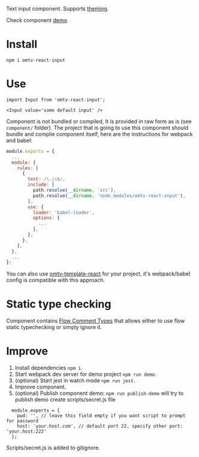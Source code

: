 Text input component.
Supports [theming](https://github.com/omatviiv/omtv-template-react-component#component-theming-approach).

Check component [demo](http://matviiv.com/omtv-react-component).

# Install
```
npm i omtv-react-input
```

# Use
```
import Input from 'omtv-react-input';

<Input value='some default input' />
```

Component is not bundled or compiled, It is provided in raw form as is
(see `component/` folder).
The project that is going to use this component should bundle and
complie component itself, here are the instructions for webpack and babel:
```webpack.config.js
module.exports = {
  ...
  module: {
    rules: [
      {
        test: /\.js$/,
        include: [
          path.resolve(__dirname, 'src'),
          path.resolve(__dirname, 'node_modules/omtv-react-input'),
        ],
        use: {
          loader: 'babel-loader',
          options: {
            ...
          },
        },
      },
    ],
  },
  ...
};
```
You can also use [omtv-template-react](https://github.com/omatviiv/omtv-template-react)
for your project, it's webpack/babel config is compatible with this approach.

# Static type checking
Component contains [Flow Comment Types](https://flow.org/en/docs/types/comments/)
that allows either to use flow static typechecking or simply ignore it.

# Improve
1. Install dependencies `npm i`.
2. Start webpack dev server for demo project `npm run demo`.
3. (optional) Start jest in watch mode `npm run jest`.
4. Improve component.
5. (optional) Publish component demo:
  `npm run publish-demo` will try to publish demo
  create scripts/secret.js file
  ```
    module.exports = {
      pwd: '', // leave this field empty if you want script to prompt for password
      host: 'your.host.com', // default port 22, specify other port: 'your.host:222'
    };
  ```
  Scripts/secret.js is added to gitignore.
